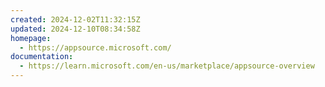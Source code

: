 ```yaml
---
created: 2024-12-02T11:32:15Z
updated: 2024-12-10T08:34:58Z
homepage:
  - https://appsource.microsoft.com/
documentation:
  - https://learn.microsoft.com/en-us/marketplace/appsource-overview
---
```

